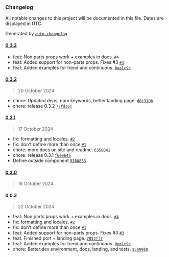 ### Changelog

All notable changes to this project will be documented in this file. Dates are displayed in UTC.

Generated by [`auto-changelog`](https://github.com/CookPete/auto-changelog).

#### [0.3.3](https://github.com/Blankeos/solid-number-flow/compare/0.3.2...0.3.3)

- feat: Non parts props work + examples in docs. [`#4`](https://github.com/Blankeos/solid-number-flow/pull/4)
- feat: Added support for non-parts props. Fixes #3 [`#3`](https://github.com/Blankeos/solid-number-flow/issues/3)
- feat: Added examples for trend and continuous. [`0ea1c9c`](https://github.com/Blankeos/solid-number-flow/commit/0ea1c9c167385b4834a6333a790792d74a2de27c)

#### [0.3.2](https://github.com/Blankeos/solid-number-flow/compare/0.3.1...0.3.2)

> 20 October 2024

- chore: Updated deps, npm keywords, better landing page. [`d0c310b`](https://github.com/Blankeos/solid-number-flow/commit/d0c310ba7e9fa453e4bcdab38d87aabaebd5c3e0)
- chore: release 0.3.2 [`77fd36c`](https://github.com/Blankeos/solid-number-flow/commit/77fd36c98fa270adef5eb6700baafb647e3eaf13)

#### [0.3.1](https://github.com/Blankeos/solid-number-flow/compare/0.3.0...0.3.1)

> 17 October 2024

- fix: formatting and locales. [`#2`](https://github.com/Blankeos/solid-number-flow/pull/2)
- fix: don't define more than once [`#1`](https://github.com/Blankeos/solid-number-flow/pull/1)
- chore: more docs on site and readme. [`6350841`](https://github.com/Blankeos/solid-number-flow/commit/635084107e60669f3c33cb0e343b81200ebbb783)
- chore: release 0.3.1 [`f6ee64a`](https://github.com/Blankeos/solid-number-flow/commit/f6ee64a36de678766a34a7939de7404d7dd51b98)
- Define outside component [`9388853`](https://github.com/Blankeos/solid-number-flow/commit/9388853615ebfc58bd7e8f74cd1e80aa6fc35217)

#### [0.3.0](https://github.com/Blankeos/solid-number-flow/compare/0.0.3...0.3.0)

> 16 October 2024

#### 0.0.3

> 22 October 2024

- feat: Non parts props work + examples in docs. [`#4`](https://github.com/Blankeos/solid-number-flow/pull/4)
- fix: formatting and locales. [`#2`](https://github.com/Blankeos/solid-number-flow/pull/2)
- fix: don't define more than once [`#1`](https://github.com/Blankeos/solid-number-flow/pull/1)
- feat: Added support for non-parts props. Fixes #3 [`#3`](https://github.com/Blankeos/solid-number-flow/issues/3)
- feat: Finished port + landing page. [`7852ff7`](https://github.com/Blankeos/solid-number-flow/commit/7852ff7db4062558d557e47985bbac8c12de70e7)
- feat: Added examples for trend and continuous. [`0ea1c9c`](https://github.com/Blankeos/solid-number-flow/commit/0ea1c9c167385b4834a6333a790792d74a2de27c)
- chore: Better dev environment, docs, landing, and tests. [`a5b09b0`](https://github.com/Blankeos/solid-number-flow/commit/a5b09b030d79128c5ab82128b88bd0e76587047f)
